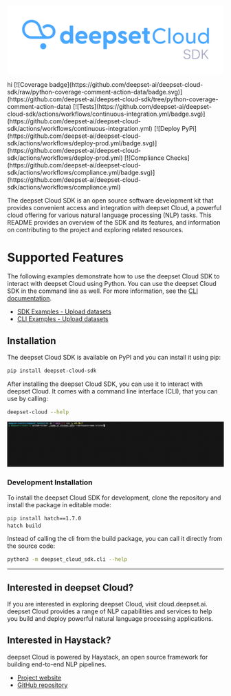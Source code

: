 <p align="center">
  <a href="https://cloud.deepset.ai/"><img src="https://raw.githubusercontent.com/deepset-ai/deepset-cloud-sdk/main/assets/logo.png"  alt="deepset Cloud SDK"></a>
</p>
hi
[![Coverage badge](https://github.com/deepset-ai/deepset-cloud-sdk/raw/python-coverage-comment-action-data/badge.svg)](https://github.com/deepset-ai/deepset-cloud-sdk/tree/python-coverage-comment-action-data)
[![Tests](https://github.com/deepset-ai/deepset-cloud-sdk/actions/workflows/continuous-integration.yml/badge.svg)](https://github.com/deepset-ai/deepset-cloud-sdk/actions/workflows/continuous-integration.yml)
[![Deploy PyPi](https://github.com/deepset-ai/deepset-cloud-sdk/actions/workflows/deploy-prod.yml/badge.svg)](https://github.com/deepset-ai/deepset-cloud-sdk/actions/workflows/deploy-prod.yml)
[![Compliance Checks](https://github.com/deepset-ai/deepset-cloud-sdk/actions/workflows/compliance.yml/badge.svg)](https://github.com/deepset-ai/deepset-cloud-sdk/actions/workflows/compliance.yml)

The deepset Cloud SDK is an open source software development kit that provides convenient access and integration with deepset Cloud, a powerful cloud offering for various natural language processing (NLP) tasks.
This README provides an overview of the SDK and its features, and information on contributing to the project and exploring related resources.

# Supported Features
The following examples demonstrate how to use the deepset Cloud SDK to interact with deepset Cloud using Python.
You can use the deepset Cloud SDK in the command line as well. For more information, see the [CLI documentation](/deepset-cloud-sdk/examples/cli).
- [SDK Examples - Upload datasets](/deepset-cloud-sdk/examples/sdk)
- [CLI Examples - Upload datasets](/deepset-cloud-sdk/examples/cli/)

## Installation
The deepset Cloud SDK is available on PyPI and you can install it using pip:
```bash
pip install deepset-cloud-sdk
```

After installing the deepset Cloud SDK, you can use it to interact with deepset Cloud. It comes with a command line interface (CLI), that you can use by calling:
```bash
deepset-cloud --help
```

<p align="center">
  <a href="https://cloud.deepset.ai/"><img src="https://raw.githubusercontent.com/deepset-ai/deepset-cloud-sdk/main/assets/cli.gif"  alt="deepset Cloud CLI"></a>
</p>

### Development Installation
To install the deepset Cloud SDK for development, clone the repository and install the package in editable mode:
```bash
pip install hatch==1.7.0
hatch build
```

Instead of calling the cli from the build package, you can call it directly from the source code:
```bash
python3 -m deepset_cloud_sdk.cli --help
```

---
## Interested in deepset Cloud?
If you are interested in exploring deepset Cloud, visit cloud.deepset.ai.
deepset Cloud provides a range of NLP capabilities and services to help you build and deploy powerful
natural language processing applications.

## Interested in Haystack?
deepset Cloud is powered by Haystack, an open source framework for building end-to-end NLP pipelines.
 - [Project website](https://haystack.deepset.ai/)
 - [GitHub repository](https://github.com/deepset-ai/haystack)

